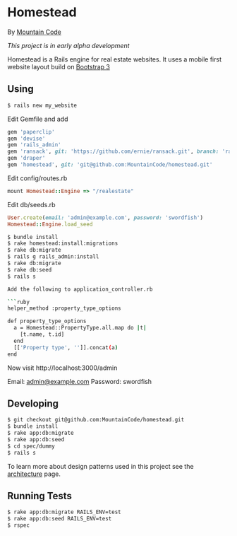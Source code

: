 # Homestead

By [Mountain Code](http://www.mtncode.com)

*This project is in early alpha development*

Homestead is a Rails engine for real estate websites.  It uses a mobile first
website layout build on [Bootstrap 3](http://getbootstrap.com)

## Using

```bash
$ rails new my_website
```

Edit Gemfile and add

```ruby
gem 'paperclip'
gem 'devise'
gem 'rails_admin'
gem 'ransack', git: 'https://github.com/ernie/ransack.git', branch: 'rails-4'
gem 'draper'
gem 'homestead', git: 'git@github.com:MountainCode/homestead.git'
```

Edit config/routes.rb

```ruby
mount Homestead::Engine => "/realestate"
```

Edit db/seeds.rb

```ruby
User.create(email: 'admin@example.com', password: 'swordfish')
Homestead::Engine.load_seed
```

```bash
$ bundle install
$ rake homestead:install:migrations
$ rake db:migrate
$ rails g rails_admin:install
$ rake db:migrate
$ rake db:seed
$ rails s

Add the following to application_controller.rb

```ruby
helper_method :property_type_options

def property_type_options
  a = Homestead::PropertyType.all.map do |t|
    [t.name, t.id]
  end
  [['Property type', '']].concat(a)
end
```

Now visit http://localhost:3000/admin

Email: admin@example.com
Password: swordfish

## Developing

```bash
$ git checkout git@github.com:MountainCode/homestead.git
$ bundle install
$ rake app:db:migrate
$ rake app:db:seed
$ cd spec/dummy
$ rails s
```

To learn more about design patterns used in this project see the
[architecture](doc/architecture.md) page.

## Running Tests

```bash
$ rake app:db:migrate RAILS_ENV=test
$ rake app:db:seed RAILS_ENV=test
$ rspec
```
